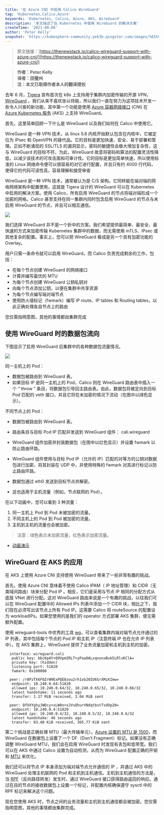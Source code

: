 ```yaml
---
title: '在 Azure CNI 中启用 Calico WireGuard'
tag: 'Kubernetes,Calico,Azure'
keywords: 'Kubernetes, Calico, Azure, AKS, WireGuard'
description: '本文描述了在 Kubernetes 中使用 WireGuard 的解决方案'
createTime: '2021-09-08'
author: 'Peter Kelly'
snapshot: 'https://kubesphere-community.pek3b.qingstor.com/images/%E5%9C%A8%20Azure%20CNI%20%E4%B8%AD%E5%90%AF%E7%94%A8%20Calico%20WireGuard.png'
---
```


> 原文链接：[https://thenewstack.io/calico-wireguard-support-with-azure-cni/](https://thenewstack.io/calico-wireguard-support-with-azure-cni/)

> **作者：Peter Kelly**<br />
> **译者：田璧州**<br />
> **注：本文已取得作者本人的翻译授权**

去年 6 月，[Tigera](https://www.tigera.io/?utm_content=inline-mention) 宣布首次在 k8s 上支持用于集群内加密传输的开源 VPN，[WireGuard](https://www.wireguard.com/) 。我们从来不喜欢坐以待毙，所以我们一直在努力为这项技术开发一些令人兴奋的新功能，其中第一个功能是使用 [Azure 容器网络接口](https://github.com/Azure/azure-container-networking/blob/master/docs/cni.md) (CNI) 在 [Azure Kubernetes 服务](https://azure.microsoft.com/en-us/services/kubernetes-service/) (AKS) 上支持 WireGuard。

首先，这里简单回顾一下什么是 WireGuard 以及我们如何在 Calico 中使用它。

WireGuard 是一种 VPN 技术，从 linux 5.6 内核开始默认包含在内核中，它被定位为 IPsec 和 OpenVPN 的替代品。它的目标是更加快速、安全、易于部署和管理。正如不断涌现的 SSL/TLS 的漏洞显示，密码的敏捷性会极大增加复杂性，这与 WireGuard 的目标不符，为此，WireGuard 故意将密码和算法的配置灵活性降低，以减少该技术的可攻击面和可审计性。它的目标是更加简单快速，所以使用标准的 Linux 网络命令便可以很容易的对它进行配置，并且只有约 4000 行代码，使得它的代码可读性高，容易理解和接受审查

WireGuard 是一种 VPN 技术，通常被认为是 C/S 架构。它同样能在端对端的网格网络架构中配置使用，这就是 Tigera 设计的 WireGuard 可以在 Kubernetes 中启用的解决方案。使用 Calico，所有启用 WireGuard 的节点将端对端形成一个加密的网格。Calico 甚至支持在同一集群内同时包含启用 WireGuard 的节点与未启用 WireGuard 的节点，并且可以相互通信。

![](https://cdn.jsdelivr.net/gh/kubesphere-sigs/awesome-cloud-native-blogs@master/2021/08/calico-wireguard-support-with-azure-cni/1.1.png)

我们选择 WireGuard 并不是一个折中的方案。我们希望提供最简单、最安全、最快速的方式来加密传输 Kubernetes 集群中的数据，而无需使用 mTLS、IPsec 或其他复杂的配置。事实上，您可以把 WireGuard 看成是另一个具有加密功能的 Overlay。

用户只需一条命令就可以启用 WireGuard，而 Calico 负责完成剩余的工作，包括：

- 在每个节点创建 WireGuard 的网络接口
- 计算并编写最优的 MTU
- 为每个节点创建 WireGuard 公钥私钥对
- 向每个节点添加公钥，以便在集群中共享资源
- 为每个节点编写端对端节点
- 使用防火墙标记（fwmark）编写 IP route、IP tables 和 Routing tables，以此正确处理各自节点上的路由

您仅需指明意图，其他的事情都由集群完成

## 使用 WireGuard 时的数据包流向

下图显示了启用 WireGuard 后集群中的各种数据包流量情况。

![](https://cdn.jsdelivr.net/gh/kubesphere-sigs/awesome-cloud-native-blogs@master/2021/08/calico-wireguard-support-with-azure-cni/2.1.png)

同一主机上的 Pod：

- 数据包被路由到 WireGuard 表。
- 如果目标 IP 是同一主机上的 Pod，Calico 则在 WireGuard 路由表中插入一个 “ throw ” 条目，将数据包引导回主路由表。由此，数据包将被定向到目标 Pod 匹配的 veth 接口，并且它将在未加密的情况下流动（在图中以绿色显示）。

不同节点上的 Pod：

- 数据包被路由到 WireGuard 表。

- 路由条目与目标 Pod IP 匹配并发送到 WireGuard 组件： cali.wireguard

- WireGuard 组件加密并封装数据包（在图中以红色显示）并设置 fwmark 以防止路由环路。

- WireGuard 组件使用与目标 Pod IP（允许的 IP）匹配的对等方的公钥对数据包进行加密，将其封装在 UDP 中，并使用特殊的 fwmark 对其进行标记以防止路由环路。

- 数据包通过 eth0 发送到目标节点并解密。

- 这也适用于主机流量（例如，节点联网的 Pod）。

在以下动画中，您可以看到 3 种流量：

1. 同一主机上 Pod 到 Pod 未被加密的流量。
2. 不同主机上的 Pod 到 Pod 被加密的流量。
3. 主机到主机的流量也会被加密。

> 注意：绿色表示未加密流量，红色表示加密流量。

+ [动画演示](https://tigera.wistia.com/medias/ddl8bmhpgp?utm_source=thenewstack&utm_medium=website&utm_campaign=platform)

## WireGuard 在 AKS 的应用

在 AKS 上使用 Azure CNI 支持使用 WireGuard 带来了一些非常有趣的挑战。

首先，使用 Azure CNI 意味着不使用 Calico IPAM（ IP 地址管理）和 CIDR（无类域间路由）块来分配 Pod IP 。相反，它们是采用与节点 IP 相同的分配方式从底层 VNet 进行分配。这对 WireGuard 路由来说是一个有趣的挑战，以往我们可以在 WireGuard 配置中的 Allowed IPs 列表中添加一个 CIDR 块，相比之下，我们现在必须写出该节点上所有 Pod IP。这需要 Calico 将 routeSource 的配置设为 workloadIPs。如果您使用的是我们的 operator 方式部署 AKS 集群，便无需额外配置。

使用 wireguard-tools 中优秀的工具 [wg](https://git.zx2c4.com/wireguard-tools/about/src/man/wg.8)，可以查看集群内端对端节点允许通过的 IP 列表，其中包括每个节点的 Pod IP 和主机 IP（注意终端 IP 也在允许 IP 列表中）。在 AKS 集群上，WireGuard 提供了业务流量加密和主机到主机的加密。

```shell
  interface: wireguard.cali
   public key: bbcKpAY+Q9VpmIRLT+yPaaOALxqnonxBuk5LRlvKClA=
   private key: (hidden)
   listening port: 51820
   fwmark: 0x100000

  peer: /r0PzTX6F0ZrW9ExPQE8zou2rh1vb20IU6SrXMiKImw=
   endpoint: 10.240.0.64:51820
   allowed ips: 10.240.0.64/32, 10.240.0.65/32, 10.240.0.66/32
   latest handshake: 11 seconds ago
   transfer: 1.17 MiB received, 3.04 MiB sent

  peer: QfUXYghyJWDcy+xLW0o+xJVsQhurVNdqtbstTsdOp20=
   endpoint: 10.240.0.4:51820
   allowed ips: 10.240.0.4/32, 10.240.0.5/32, 10.240.0.6/32
   latest handshake: 46 seconds ago
   transfer: 83.48 KiB received, 365.77 KiB sent
```

第二个挑战是正确处理 MTU（最大传输单元）。[Azure 设置的 MTU 是 1500](https://docs.microsoft.com/en-us/azure/virtual-network/virtual-network-tcpip-performance-tuning#azure-and-vm-mtu)，而 WireGuard 在数据包上设置了一个 DF（Don't Fragment）标记。如果没有正确调整 WireGuard MTU，我们会在启用 WireGuard 时发现有丢包和低带宽。我们可以在 AKS 中通过 Calico 设置为自动检测，从而为 WireGuard 配置正确的开销和 [MTU](https://docs.projectcalico.org/networking/mtu) 来优化。

我们还可以将节点 IP 本身添加为端对端节点允许通信的 IP ，并通过 AKS 中的 WireGuard 处理主机联网的 Pod 和主机到主机通信。主机到主机通信的方法是，当 [RPF](https://en.wikipedia.org/wiki/Reverse-path_forwarding)（反向路径转发）发生时，通过 WireGuard 接口获得路由返回的响应。通过在目的节点的接收数据包上设置一个标记，并配置内核确保遵守 sysctl 中的 RPF 标记来解决这个问题。

现在您使用 AKS 时，节点之间的业务流量和主机到主机通信都会被加密。您仅需指明意图，其他的事情都由集群完成。